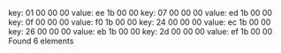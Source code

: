 key: 01 00 00 00  value: ee 1b 00 00
key: 07 00 00 00  value: ed 1b 00 00
key: 0f 00 00 00  value: f0 1b 00 00
key: 24 00 00 00  value: ec 1b 00 00
key: 26 00 00 00  value: eb 1b 00 00
key: 2d 00 00 00  value: ef 1b 00 00
Found 6 elements
